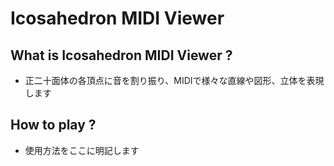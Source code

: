 # Icosahedron MIDI Viewer

## What is Icosahedron MIDI Viewer ?

- 正二十面体の各頂点に音を割り振り、MIDIで様々な直線や図形、立体を表現します

## How to play ?
- 使用方法をここに明記します
